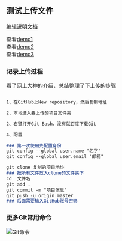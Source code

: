 ## 测试上传文件

 [编辑说明文档](https://github.com/364/Test-demo/edit/master/README.md) 
 
 查看[demo1](https://364.github.io/Test-demo/demo1.html)  
 查看[demo2](Test-demo/demo2.html)  
 查看[demo3](https://364.github.io/Test-demo/demo3.html)  
 

### 记录上传过程

看了网上大神的介绍，总结整理了下上传的步骤

```markdown

1、在GitHub上New repository，然后复制地址

2、本地进入要上传的项目文件夹

2、右键打开Git Bash，没有就百度下载Git

4、配置

### 第一次使用先配置身份
git config --global user.name "名字"
git config --global user.email "邮箱"

git clone 复制的项目地址
### 把所有文件放入clone的文件夹下
cd  文件名
git add . 
git commit -m "项目信息"
git push -u origin master 
### 后面需要输入GitHub账号密码

```
### 更多Git常用命令
![Git命令](https://364.github.io/Test-demo/img/Git%E5%B8%B8%E7%94%A8%E5%91%BD%E4%BB%A4.jpg)
